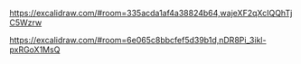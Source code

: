 https://excalidraw.com/#room=335acda1af4a38824b64,wajeXF2qXcIQQhTjC5Wzrw

https://excalidraw.com/#room=6e065c8bbcfef5d39b1d,nDR8Pi_3ikl-pxRGoX1MsQ
